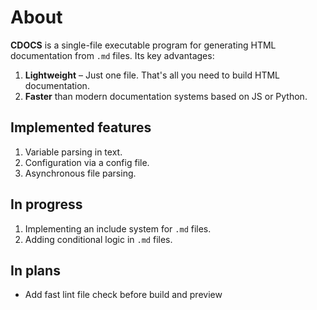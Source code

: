 # About  

**CDOCS** is a single-file executable program for generating HTML documentation from `.md` files. Its key advantages:  

1. **Lightweight** – Just one file. That's all you need to build HTML documentation.  
2. **Faster** than modern documentation systems based on JS or Python.  

## Implemented features  

1. Variable parsing in text.  
2. Configuration via a config file.  
3. Asynchronous file parsing.  

## In progress  

1. Implementing an include system for `.md` files.  
2. Adding conditional logic in `.md` files.

## In plans

- Add fast lint file check before build and preview 